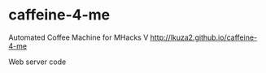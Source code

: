 # caffeine-4-me
Automated Coffee Machine for MHacks V
http://lkuza2.github.io/caffeine-4-me

Web server code
